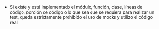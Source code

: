 - Si existe y está implementado el módulo, función, clase, líneas de código, porción de código o lo que sea que se requiera para realizar un test, queda estrictamente prohibido el uso de mocks y utilizo el código real